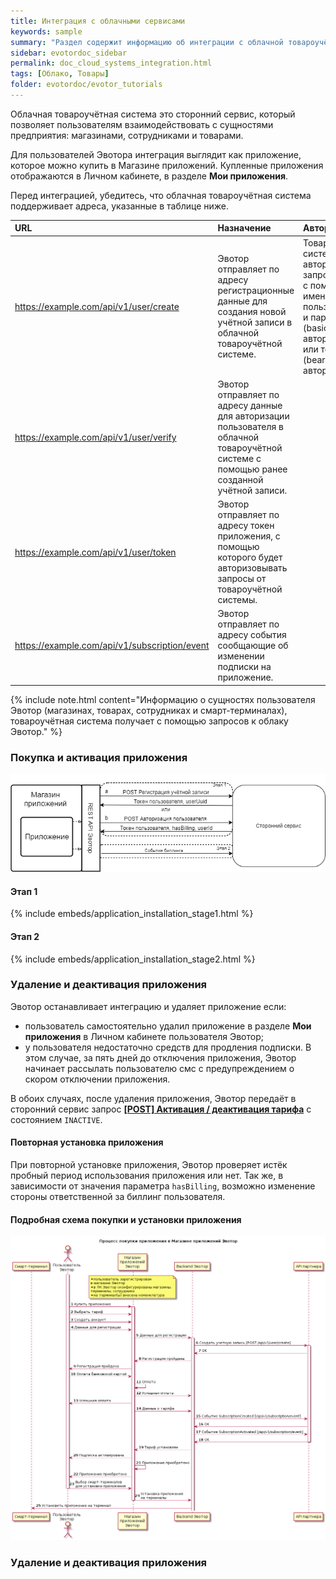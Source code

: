 ```yaml
---
title: Интеграция с облачными сервисами
keywords: sample
summary: "Раздел содержит информацию об интеграции с облачной товароучётной системой."
sidebar: evotordoc_sidebar
permalink: doc_cloud_systems_integration.html
tags: [Облако, Товары]
folder: evotordoc/evotor_tutorials
---
```


Облачная товароучётная система это сторонний сервис, который позволяет  пользователям взаимодействовать с сущностями предприятия: магазинами, сотрудниками и товарами.

Для пользователей Эвотора интеграция выглядит как приложение, которое можно купить в Магазине приложений. Купленные приложения отображаются в Личном кабинете, в разделе **Мои приложения**.

Перед интеграцией, убедитесь, что облачная  товароучётная система поддерживает адреса, указанные в таблице ниже.

|   URL      |   Назначение   |       Авторизация      |     Дополнительно   |
|:-----------|:---------------|:-----------------------|:--------------------|
| https://example.com/api/v1/user/create | Эвотор отправляет по адресу регистрационные данные для создания новой учётной записи в облачной товароучётной системе. | Товароучётная система авторизует запрос облака с помощью имени пользователя и пароля (basic-авторизация) или токена (bearer-авторизация).|                       |
| https://example.com/api/v1/user/verify | Эвотор отправляет по адресу данные для авторизации пользователя в облачной товароучётной системе с помощью ранее созданной учётной записи.|           |
| https://example.com/api/v1/user/token  | Эвотор отправляет по адресу токен приложения, с помощью которого будет авторизовывать запросы от товароучётной системы.|                     |
| https://example.com/api/v1/subscription/event  | Эвотор отправляет по адресу события сообщающие об изменении подписки на приложение.|                     |

{% include note.html content="Информацию о сущностях пользователя Эвотор (магазинах, товарах, сотрудниках и смарт-терминалах), товароучётная система получает с помощью запросов к облаку Эвотор." %}

### Покупка и активация приложения

![Схема покупки и активации приложения](images/cloud_application_handling.png "Схема покупки и активации приложения")

#### Этап 1

{% include embeds/application_installation_stage1.html %}

#### Этап 2

{% include embeds/application_installation_stage2.html %}

### Удаление и деактивация приложения

Эвотор останавливает интеграцию и удаляет приложение если:

* пользователь самостоятельно удалил приложение в разделе **Мои приложения** в Личном кабинете пользователя Эвотор;
* у пользователя недостаточно средств для продления подписки.
  В этом случае, за пять дней до отключения приложения, Эвотор начинает рассылать пользователю смс с предупреждением о скором отключении приложения.

В обоих случаях, после удаления приложения, Эвотор передаёт в сторонний сервис запрос [**\[POST\] Активация / деактивация тарифа**](https://goo.gl/V71Guj) с состоянием `INACTIVE`.

#### Повторная установка приложения

При повторной установке приложения, Эвотор проверяет истёк пробный период использования приложения или нет. Так же, в зависимости от значения параметра `hasBilling`, возможно изменение стороны ответственной за биллинг пользователя.

#### Подробная схема покупки и установки приложения

![](images/market_app_install_schema.png)

### Удаление и деактивация приложения
